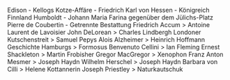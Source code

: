 Edison - Kellogs
Kotze-Affäre - Friedrich Karl von Hessen - Königreich Finnland
Humboldt - Johann Maria Farina gegenüber dem Jülichs-Platz
Pierre de Coubertin - Getrennte Bestattung
Friedrich Accum > Antoine Laurent de Lavoisier
John DeLorean > Charles Lindbergh
Londoner Kutschenstreit > Samuel Pepys
Alois Alzheimer > Heinrich Hoffmann
Geschichte Hamburgs > Formosus
Benvenuto Cellini > Ian Fleming
Ernest Shackleton > Martin Frobisher
Gregor MacGregor > Xenophon
Franz Anton Mesmer > Joseph Haydn
Wilhelm Herschel > Joseph Haydn
Barbara von Cilli > Helene Kottannerin
Joseph Priestley > Naturkautschuk